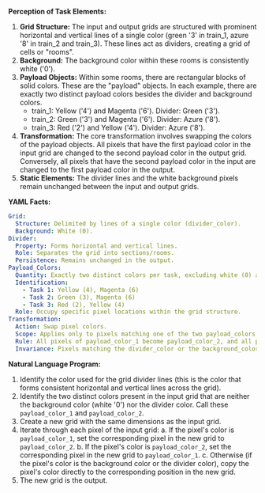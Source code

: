 **Perception of Task Elements:**

1.  **Grid Structure:** The input and output grids are structured with prominent horizontal and vertical lines of a single color (green '3' in train_1, azure '8' in train_2 and train_3). These lines act as dividers, creating a grid of cells or "rooms".
2.  **Background:** The background color within these rooms is consistently white ('0').
3.  **Payload Objects:** Within some rooms, there are rectangular blocks of solid colors. These are the "payload" objects. In each example, there are exactly two distinct payload colors besides the divider and background colors.
    *   train_1: Yellow ('4') and Magenta ('6'). Divider: Green ('3').
    *   train_2: Green ('3') and Magenta ('6'). Divider: Azure ('8').
    *   train_3: Red ('2') and Yellow ('4'). Divider: Azure ('8').
4.  **Transformation:** The core transformation involves swapping the colors of the payload objects. All pixels that have the first payload color in the input grid are changed to the second payload color in the output grid. Conversely, all pixels that have the second payload color in the input are changed to the first payload color in the output.
5.  **Static Elements:** The divider lines and the white background pixels remain unchanged between the input and output grids.

**YAML Facts:**


```yaml
Grid:
  Structure: Delimited by lines of a single color (divider_color).
  Background: White (0).
Divider:
  Property: Forms horizontal and vertical lines.
  Role: Separates the grid into sections/rooms.
  Persistence: Remains unchanged in the output.
Payload_Colors:
  Quantity: Exactly two distinct colors per task, excluding white (0) and the divider_color.
  Identification:
    - Task 1: Yellow (4), Magenta (6)
    - Task 2: Green (3), Magenta (6)
    - Task 3: Red (2), Yellow (4)
  Role: Occupy specific pixel locations within the grid structure.
Transformation:
  Action: Swap pixel colors.
  Scope: Applies only to pixels matching one of the two payload_colors.
  Rule: All pixels of payload_color_1 become payload_color_2, and all pixels of payload_color_2 become payload_color_1.
  Invariance: Pixels matching the divider_color or the background_color (white 0) are not modified.
```


**Natural Language Program:**

1.  Identify the color used for the grid divider lines (this is the color that forms consistent horizontal and vertical lines across the grid).
2.  Identify the two distinct colors present in the input grid that are neither the background color (white '0') nor the divider color. Call these `payload_color_1` and `payload_color_2`.
3.  Create a new grid with the same dimensions as the input grid.
4.  Iterate through each pixel of the input grid:
    a.  If the pixel's color is `payload_color_1`, set the corresponding pixel in the new grid to `payload_color_2`.
    b.  If the pixel's color is `payload_color_2`, set the corresponding pixel in the new grid to `payload_color_1`.
    c.  Otherwise (if the pixel's color is the background color or the divider color), copy the pixel's color directly to the corresponding position in the new grid.
5.  The new grid is the output.
